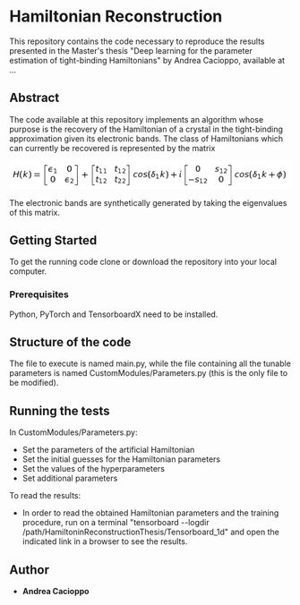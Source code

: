 # Hamiltonian Reconstruction

This repository contains the code necessary to reproduce the results presented in the Master's thesis "Deep learning for the parameter estimation of tight-binding Hamiltonians" by Andrea Cacioppo, available at ...

## Abstract 

The code available at this repository implements an algorithm whose purpose is the recovery of the Hamiltonian of a crystal in the tight-binding approximation given its electronic bands. The class of Hamiltonians which can currently be recovered is represented by the matrix

![](images/Hamiltonian.png)

The electronic bands are synthetically generated by taking the eigenvalues of this matrix.

## Getting Started

To get the running code clone or download the repository into your local computer.

### Prerequisites

Python, PyTorch and TensorboardX need to be installed.

## Structure of the code

The file to execute is named main.py, while the file containing all the tunable parameters is named CustomModules/Parameters.py (this is the only file to be modified).

## Running the tests

In CustomModules/Parameters.py:

- Set the parameters of the artificial Hamiltonian
- Set the initial guesses for the Hamiltonian parameters
- Set the values of the hyperparameters
- Set additional parameters

To read the results:

- In order to read the obtained Hamiltonian parameters and the training procedure, run on a terminal "tensorboard --logdir /path/HamiltoninReconstructionThesis/Tensorboard_1d" and open the indicated link in a browser to see the results.

## Author

* **Andrea Cacioppo** 
